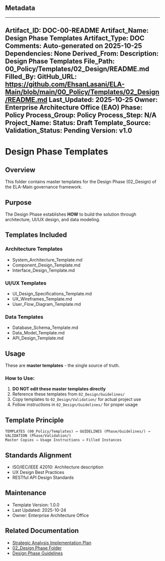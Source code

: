## Metadata
---
Artifact_ID: DOC-00-README
Artifact_Name: Design Phase Templates
Artifact_Type: DOC
Comments: Auto-generated on 2025-10-25
Dependencies: None
Derived_From: 
Description: Design Phase Templates
File_Path: 00_Policy/Templates/02_Design/README.md
Filled_By: 
GitHub_URL: https://github.com/EhsanLasani/ELA-Main/blob/main/00_Policy/Templates/02_Design/README.md
Last_Updated: 2025-10-25
Owner: Enterprise Architecture Office (EAO)
Phase: Policy
Process_Group: Policy
Process_Step: N/A
Project_Name: 
Status: Draft
Template_Source: 
Validation_Status: Pending
Version: v1.0
---
# Design Phase Templates

## Overview
This folder contains master templates for the Design Phase (02_Design) of the ELA-Main governance framework.

## Purpose
The Design Phase establishes **HOW** to build the solution through architecture, UI/UX design, and data modeling.

## Templates Included

### Architecture Templates
- System_Architecture_Template.md
- Component_Design_Template.md
- Interface_Design_Template.md

### UI/UX Templates
- UI_Design_Specifications_Template.md
- UX_Wireframes_Template.md
- User_Flow_Diagram_Template.md

### Data Templates
- Database_Schema_Template.md
- Data_Model_Template.md
- API_Design_Template.md

## Usage
These are **master templates** - the single source of truth.

### How to Use:
1. **DO NOT edit these master templates directly**
2. Reference these templates from `02_Design/Guidelines/`
3. Copy templates to `02_Design/Validation/` for actual project use
4. Follow instructions in `02_Design/Guidelines/` for proper usage

## Template Principle
```
TEMPLATES (00_Policy/Templates) → GUIDELINES (Phase/Guidelines/) → VALIDATION (Phase/Validation/)
Master Copies → Usage Instructions → Filled Instances
```

## Standards Alignment
- ISO/IEC/IEEE 42010: Architecture description
- UX Design Best Practices
- RESTful API Design Standards

## Maintenance
- Template Version: 1.0.0
- Last Updated: 2025-10-24
- Owner: Enterprise Architecture Office

## Related Documentation
- [Strategic Analysis Implementation Plan](../Strategic_Analysis_Implementation_Plan.md)
- [02_Design Phase Folder](../../02_Design/)
- [Design Phase Guidelines](../../02_Design/Guidelines/)
